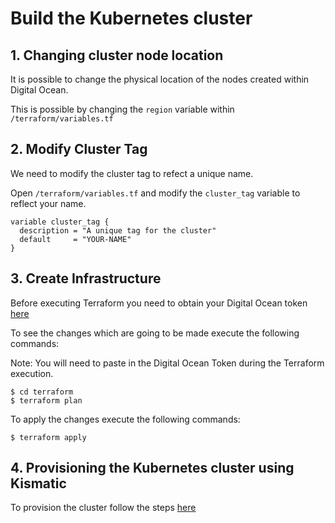 # Build the Kubernetes cluster

## 1. Changing cluster node location

It is possible to change the physical location of the nodes created within Digital Ocean.

This is possible by changing the `region` variable within `/terraform/variables.tf`

## 2. Modify Cluster Tag

We need to modify the cluster tag to refect a unique name.

Open `/terraform/variables.tf` and modify the `cluster_tag` variable to reflect your name.

```
variable cluster_tag {
  description = "A unique tag for the cluster"
  default     = "YOUR-NAME"
}
```

## 3. Create Infrastructure

Before executing Terraform you need to obtain your Digital Ocean token [here](https://cloud.digitalocean.com/settings/api/tokens)

To see the changes which are going to be made execute the following commands:

Note: You will need to paste in the Digital Ocean Token during the Terraform execution.

```
$ cd terraform
$ terraform plan
```

To apply the changes execute the following commands:

```
$ terraform apply
```

## 4. Provisioning the Kubernetes cluster using Kismatic

To provision the cluster follow the steps [here](4-accessing-the-bootstrap-node.md)
